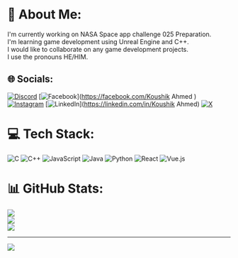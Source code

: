 # 💫 About Me:
I'm currently working on NASA Space app challenge 025 Preparation.<br>I'm learning game development using Unreal Engine and C++. <br>I would like to collaborate on any game development projects.<br>I use the pronouns HE/HIM.<br>


## 🌐 Socials:
[![Discord](https://img.shields.io/badge/Discord-%237289DA.svg?logo=discord&logoColor=white)](https://discord.gg/white.189) [![Facebook](https://img.shields.io/badge/Facebook-%231877F2.svg?logo=Facebook&logoColor=white)](https://facebook.com/Koushik Ahmed ) [![Instagram](https://img.shields.io/badge/Instagram-%23E4405F.svg?logo=Instagram&logoColor=white)](https://instagram.com/kousik_189) [![LinkedIn](https://img.shields.io/badge/LinkedIn-%230077B5.svg?logo=linkedin&logoColor=white)](https://linkedin.com/in/Koushik Ahmed) [![X](https://img.shields.io/badge/X-black.svg?logo=X&logoColor=white)](https://x.com/@kousik189) 

# 💻 Tech Stack:
![C](https://img.shields.io/badge/c-%2300599C.svg?style=for-the-badge&logo=c&logoColor=white) ![C++](https://img.shields.io/badge/c++-%2300599C.svg?style=for-the-badge&logo=c%2B%2B&logoColor=white) ![JavaScript](https://img.shields.io/badge/javascript-%23323330.svg?style=for-the-badge&logo=javascript&logoColor=%23F7DF1E) ![Java](https://img.shields.io/badge/java-%23ED8B00.svg?style=for-the-badge&logo=openjdk&logoColor=white) ![Python](https://img.shields.io/badge/python-3670A0?style=for-the-badge&logo=python&logoColor=ffdd54) ![React](https://img.shields.io/badge/react-%2320232a.svg?style=for-the-badge&logo=react&logoColor=%2361DAFB) ![Vue.js](https://img.shields.io/badge/vue.js-%2335495e.svg?style=for-the-badge&logo=vuedotjs&logoColor=%234FC08D)
# 📊 GitHub Stats:
![](https://github-readme-stats.vercel.app/api?username=kousik189&theme=dark&hide_border=false&include_all_commits=false&count_private=false)<br/>
![](https://github-readme-streak-stats.herokuapp.com/?user=kousik189&theme=dark&hide_border=false)<br/>
![](https://github-readme-stats.vercel.app/api/top-langs/?username=kousik189&theme=dark&hide_border=false&include_all_commits=false&count_private=false&layout=compact)

---
[![](https://visitcount.itsvg.in/api?id=kousik189&icon=0&color=0)](https://visitcount.itsvg.in)

<!-- Proudly created with GPRM ( https://gprm.itsvg.in ) -->